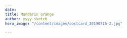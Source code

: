 ```yaml
---
date: 
title: Mandarin orange
author: yyyy.sketch
hero_image: "/content/images/postcard_20190715-2.jpg"

---
```

